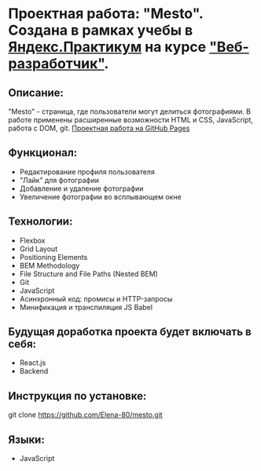 # Проектная работа: "Mesto". Создана в рамках учебы в [Яндекс.Практикум](https://praktikum.yandex.ru/) на курсе ["Веб-разработчик"](https://praktikum.yandex.ru/web/).

## Описание:

"Mesto" - страница, где пользователи могут делиться фотографиями. В работе применены расширенные возможности HTML и CSS, JavaScript, работа с DOM, git.
[Проектная работа на GitHub Pages](https://elena-80.github.io/mesto/)

## Функционал:

* Редактирование профиля пользователя
* "Лайк" для фотографии
* Добавление и удаление фотографии
* Увеличение фотографии во всплывающем окне

## Технологии:

* Flexbox
* Grid Layout
* Positioning Elements
* BEM Methodology
* File Structure and File Paths (Nested BEM)
* Git
* JavaScript
* Асинхронный код: промисы и HTTP-запросы
* Минификация и транспиляция JS Babel


## Будущая доработка проекта будет включать в себя:

* React.js
* Backend


## Инструкция по установке:

git clone https://github.com/Elena-80/mesto.git


## Языки:

* JavaScript



